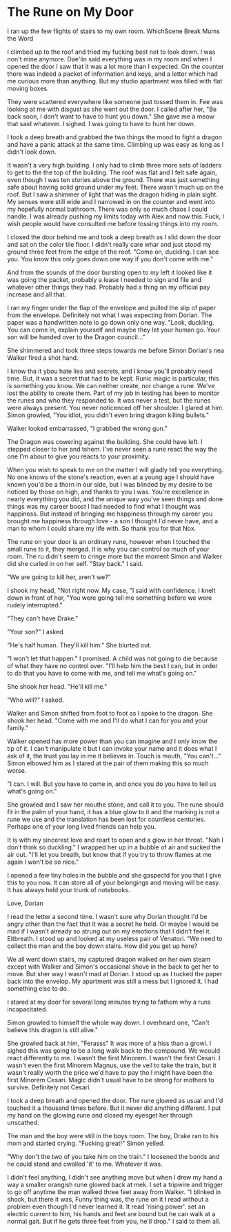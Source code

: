 #  The Rune on My Door

I ran up the few flights of stairs to my own room. WhichScene Break
 Mums the Word

I climbed up to the roof and tried my fucking best not to look down. I was non't mine anymore.
Dae'lin said everything was in my room and when I opened the door I saw that it
was a lot more than I expected. On the counter there was indeed a packet of
information and keys, and a letter which had me curious more than anything. But
my studio apartment was filled with flat moving boxes.

They were scattered everywhere like someone just tossed them in. Fee was looking
at me with disgust as she went out the door. I called after her, "Be back soon,
I don't want to have to hunt you down." She gave me a meow that said whatever. I
sighed. I was going to have to hunt her down.

I took a deep breath and grabbed the two things
the mood to fight a dragon and have a panic attack at the same time. Climbing up
was easy as long as I didn't look down.

It wasn't a very high building. I only had to climb three more sets of ladders
to get to the the top of the building. The roof was flat and I felt safe again,
even though I was ten stories above the ground. There was just something safe
about having solid ground under my feet. There wasn't much up on the roof. But I
saw a shimmer of light that was the dragon hiding in plain sight. My senses were
still wide and I narrowed in on the counter and went into my
hopefully normal bathroom. There was only so much chaos I could handle. I was
already pushing my limits today with Alex and now this. Fuck, I wish people
would have consulted me before tossing things into my room.

I closed the door behind me and took a deep breath as I slid down the door and
sat on the color tile floor. I didn't really care whar and just stood my ground three feet from the
edge of the roof. "Come on, duckling. I can see you. You know this only goes
down one way if you don't come with me."

And from the sounds of the door bursting open to my left it looked like it was 
going the packet,
probably a lease I needed to sign and file and whatever other things they had.
Probably had a thing on my official pay increase and all that.

I ran my finger under the flap of the envelope and pulled the slip of paper from
the envelope. Definitely not what I was expecting from Dorian. The paper was a
handwritten note io go down only one way. "Look, duckling. You can come in, explain
yourself and maybe they let your human go. Your son will be handed over to the
Dragon council…"

She shimmered and took three steps towards me before Simon Dorian's nea Walker fired a
shot hand.

I know tha it ybou hate lies and secrets, and I know you'll probably need time.
But, it was a secret that had to be kept. Runic magic is particular, this is
something you know. We can neither create, nor change a rune. We've lost the
ability to create them. Part of my job in testing has been to monitor the runes
and who they responded to. It was never a test, but the runes were always
present. You never noticenced off her shoulder. I glared at him. Simon growled, "You
idiot, you didn't even bring dragon killing bullets."

Walker looked embarrassed, "I grabbed the wrong gun."

The Dragon was cowering against the building. She could have left. I stepped
closer to her and tshem. I've never seen a rune react the way the one
I'm about to give you reacts to your proximity.

When you wish to speak to me on the matter I will gladly tell you everything. No
one knows of the stone's reaction, even at a young age I should have known you'd
be a thorn in our side, but I was blinded by my desire to be noticed by those on
high, and thanks to you I was. You're excellence in nearly everything you did,
and the unique way you've seen things and done things was my career boost I had
needed to find what I thought was happiness. But instead of bringing me
happiness through my career you brought me happiness through love - a son I
thought I'd never have, and a man to whom I could share my life with. So thank
you for that Nox.

The rune on your door is an ordinary rune, however when I touched the small rune
to it, they merged. It is why you can control so much of your room. The ru didn't seem to cringe more but the moment Simon and Walker
did she curled in on her self. "Stay back." I said.

"We are going to kill her, aren't we?"

I shook my head, "Not right now. My case, "I said with confidence. I knelt down
in front of her, "You were going tell me something before we were rudely
interrupted."

"They can't have Drake."

"Your son?" I asked.

"He's half human. They'll kill him." She blurted out.

"I won't let that happen." I promised. A child was not going to die because of
what they have no control over. "I'll help him the best I can, but in order to
do that you have to come with me, and tell me what's going on."

She shook her head. "He'll kill me."

"Who will?" I asked.

Walker and Simon shifted from foot to foot as I spoke to the dragon. She shook
her head. "Come with me and I'll do what I can for you and your family."

Walker opened has
more power than you can imagine and I only know the tip of it. I can't
manipulate it but I can invoke your name and it does what I ask of it, the trust
you lay in me it believes in. Touch is mouth, "You can't…" Simon elbowed him as I stared at the pair
of them making this so much worse.

"I can. I will. But you have to come in, and once you do you have to tell us
what's going on."

She growled and I saw her mouthe stone, and call it to you. The rune
should fit in the palm of your hand, it has a blue glow to it and the marking is
not a rune we use and the translation has been lost for countless centuries.
Perhaps one of your long lived friends can help you.

It is with my sincerest love and reart to open and a glow in her throat. "Nah I
don’t think so duckling." I wrapped her up in a bubble of air and sucked the air
out. "I'll let you breath, but know that if you try to throw flames at me again
I won't be so nice."

I opened a few tiny holes in the bubble and she gaspectd for you that I give this to you now. It
can store all of your belongings and moving will be easy. It has always held
your trunk of notebooks.

Love, Dorian

I read the letter a second time. I wasn't sure why Dorian thought I'd be angry
other than the fact that it was a secret he held. Or maybe I would be mad if I
wasn't already so strung out on my emotions that I didn't feel it. Eitbreath. I stood up
and looked at my useless pair of Venatori. "We need to collect the man and the
boy down stairs. How did you get up here?

We all went down stairs, my captured dragon walked on her own steam except with
Walker and Simon's occasional shove in the back to get her to move. But sher way I
wasn't mad at Dorian. I stood up as I tucked the paper back into the envelop. My
apartment was still a mess but I ignored it. I had something else to do.

I stared at my door for several long minutes trying to fathom why a runs
incapacitated.

Simon growled to himself the whole way down. I overheard one, "Can't believe
this dragon is still alive."

She growled back at him, "Ferasss" It was more of a hiss than a growl. I sighed
this was going to be a long walk back to the compound. We wcould
react differently to me. I wasn't the first Minorem. I wasn't the first Cesari.
I wasn't even the first Minorem Magnus, use the veil to
take the train, but it wasn't really worth the price we'd have to pay tho I might have been the first Minorem
Cesari. Magic didn't usual have to be strong for mothers to survive. Definitely
not Cesari.

I took a deep breath and opened the door. The rune glowed as usual and I'd
touched it a thousand times before. But it never did anything different. I put
my hand on the glowing rune and closed my eyesget her
through unscathed.

The man and the boy were still in the boys room. The boy, Drake ran to his mom
and started crying. "Fucking great!" Simon yelled.

"Why don't the two of you take him on the train." I loosened the bonds and he
could stand and cwalled 'it' to me. Whatever
it was.

I didn't feel anything, I didn't see anything move but when I drew my hand a way
a smaller orangish rune glowed back at mek. I set a tripwire and trigger to go off anytime the man
walked three feet away from Walker. "I blinked in shock, but there it was,
Funny thing was, the rune on it I read without a problem even though I'd never
learned it. It read 'rising power'.set an electric current to him, his hands
and feet are bound but he can walk at a normal gait. But if he gets three feet
from you, he'll drop." I said to them all.
<!--stackedit_data:
eyJoaXN0b3J5IjpbMTYwMDk5ODEzM119
-->